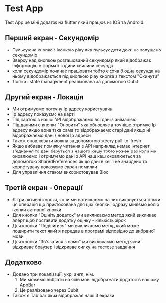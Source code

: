# Test App

Test App це міні додаток на flutter який працює на IOS та Android.

## Перший екран - Секундомір

- Пульсуюча кнопка з іконкою play яка пульсує доти доки не запущено секундомір
- Зверху над кнопкою розташований секундомір який відображає інформацію в форматі години:хвилини:секунди
- коли секундомір починає працювати тобто є хоча б одна секунда на ньому відображається під кнопкою play кнопка з текстом "Скинути"
- Логіка і state management реалізована за допомогою Cubit

## Другий екран - Локація

- Ми отримуємо поточну Ip адресу користувача
- Ip адресу показуємо на карті
- Під картою з нашої API відображаємо всі дані з анімацією
- Під даними є кнопка "Оновити" яка обновляє а точніше отримує Ip адресу якщо вона така сама то відображаємо старі дані якщо ні відображаємо дані з нової Ip адреси
- Також оновлювати можна за допомогою жесту pull-to-fresh
- Якщо вибиває помилку читання з API наприклад немає інтернет з'єднання то дані беруться з нашого кешу тобто кожен раз коли ми оновлюємо і отримуємо дані з API наш кеш оновлюється за допомогою SharedPreferences якщо дані в кеші не знайдено то користувачу показуємо екран помилки
- Для управління станом використовував Bloc

## Третій екран - Операції

- Є три активні кнопки, коли ми натискаємо на них виконується тільки ця операція що пристосована для цієї кнопки і одразу міняємо колір іконки активної кнопки
- Для кнопки "Оцініть додаток" ми викликаємо метод який викликає алерт щоб поставити додатку оцінку - кількість зірок
- Для кнопки "Поділитися" ми викликаємо метод який може поширити текст який я передав в програмі відповідно до вибраної мови
- Для кнопки "Зв'язатися з нами" ми викликаємо метод який відкриває браузер і відкриває силку на тестове завдання

## Додатково

- Додано три локалізації: укр, англ, нім.
  1. Ми можемо вибрати на якій мові відображати додаток в нашому AppBar
  2. Це реалізовано через Cubit
- Також є Tab bar який відображає наші 3 екрани
